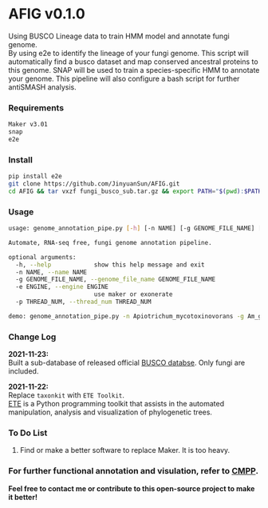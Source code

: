 # AFIG v0.1.0
Using BUSCO Lineage data to train HMM model and annotate fungi genome.  
By using e2e to identify the lineage of your fungi genome. This script will automatically find a busco dataset 
and map conserved ancestral proteins to this genome. SNAP will be used to train a species-specific HMM to annotate your genome. 
This pipeline will also configure a bash script for further antiSMASH analysis.


### Requirements

```bash
Maker v3.01
snap
e2e
```


### Install

```bash
pip install e2e
git clone https://github.com/JinyuanSun/AFIG.git
cd AFIG && tar vxzf fungi_busco_sub.tar.gz && export PATH="$(pwd):$PATH"
```


### Usage
```bash
usage: genome_annotation_pipe.py [-h] [-n NAME] [-g GENOME_FILE_NAME] [-e ENGINE] [-p THREAD_NUM]

Automate, RNA-seq free, fungi genome annotation pipeline.

optional arguments:
  -h, --help            show this help message and exit
  -n NAME, --name NAME
  -g GENOME_FILE_NAME, --genome_file_name GENOME_FILE_NAME
  -e ENGINE, --engine ENGINE
                        use maker or exonerate
  -p THREAD_NUM, --thread_num THREAD_NUM

demo: genome_annotation_pipe.py -n Apiotrichum_mycotoxinovorans -g Am_genome.fasta -p 16 -e maker
```

### Change Log
**2021-11-23:**  
Built a sub-database of released official [BUSCO databse](https://busco-data.ezlab.org/v4/data/lineages/). Only fungi are
included.

**2021-11-22:**  
Replace `taxonkit` with `ETE Toolkit`.  
[ETE](http://etetoolkit.org/) is a Python programming toolkit that assists in the
 automated manipulation, analysis and visualization of phylogenetic trees.
 
### To Do List
1. Find or make a better software to replace Maker. It is too heavy.

### For further functional annotation and visulation, refer to [CMPP](https://github.com/JinyuanSun/CMPP).

**Feel free to contact me or contribute to this open-source project to make it better!**
